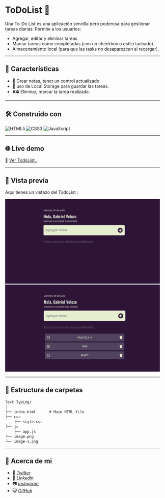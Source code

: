 # ToDoList 📝

Una To-Do List es una aplicación sencilla pero poderosa para gestionar tareas diarias. Permite a los usuarios:

- Agregar, editar y eliminar tareas.
- Marcar tareas como completadas (con un checkbox o estilo tachado).
- Almacenamiento local (para que las tasks no desaparezcan al recargar).

---

## 🚀 Características

- 📃 Crear notas, tener un control actualizado.
- 💾 uso de Local Storage para guardar las tareas.
- ❌⛔ Eliminar, marcar la tarea realizada.

---

## 🛠️ Construido con

![HTML5](https://img.shields.io/badge/html5-%23E34F26.svg?style=for-the-badge&logo=html5&logoColor=white) ![CSS3](https://img.shields.io/badge/css3-%231572B6.svg?style=for-the-badge&logo=css3&logoColor=white) ![JavaScript](https://img.shields.io/badge/javascript-%23323330.svg?style=for-the-badge&logo=javascript&logoColor=%23F7DF1E)

---

## 🌐 Live demo

🧷 [Ver TodoList..](https://helpful-cactus-360c68.netlify.app/)

---

## 📸 Vista previa

Aquí tienes un vistazo del TodoList :

![image](image.png)
![alt text](image-1.png)

---

## 📂 Estructura de carpetas

```
Text Typing/
│
├── index.html      # Main HTML file
├── css
    ├── style.css
├── js
    ├── app.js
└── image.png
└── image-1.png
```

---

## 🙋 Acerca de mi

- 🐤 [_Twitter_](https://x.com/Gabiitto_)
- 💼 [_LinkedIn_](https://www.linkedin.com/in/velozogabriel/)
- 📷 [_Instagram_](https://www.instagram.com/gabittovelozo/?hl=es)
- 😺 [_GitHub_](https://github.com/Gabrielvelozo)
